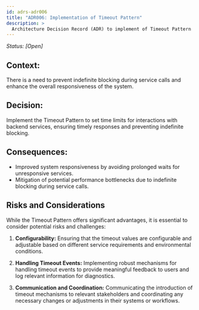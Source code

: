 ```yaml
---
id: adrs-adr006
title: "ADR006: Implementation of Timeout Pattern"
description: >
  Architecture Decision Record (ADR) to implement of Timeout Pattern
---
```


*Status: [Open]*

## Context:

There is a need to prevent indefinite blocking during service calls and enhance the overall responsiveness of the system.

## Decision:

Implement the Timeout Pattern to set time limits for interactions with backend services, ensuring timely responses and preventing indefinite blocking.

## Consequences:

* Improved system responsiveness by avoiding prolonged waits for unresponsive services.
* Mitigation of potential performance bottlenecks due to indefinite blocking during service calls.
## Risks and Considerations
While the Timeout Pattern offers significant advantages, it is essential to consider potential risks and challenges:

1. **Configurability:** Ensuring that the timeout values are configurable and adjustable based on different service requirements and environmental conditions.

2. **Handling Timeout Events:** Implementing robust mechanisms for handling timeout events to provide meaningful feedback to users and log relevant information for diagnostics.

3. **Communication and Coordination:** Communicating the introduction of timeout mechanisms to relevant stakeholders and coordinating any necessary changes or adjustments in their systems or workflows.
